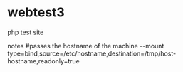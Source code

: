 # webtest3
php test site


notes
#passes the hostname of the machine
--mount type=bind,source=/etc/hostname,destination=/tmp/host-hostname,readonly=true 

